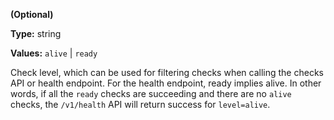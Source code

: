 **(Optional)**

**Type:** string

**Values:** `alive` | `ready`

Check level, which can be used for filtering checks when
calling the checks API or health endpoint.
For the health endpoint, ready implies alive. In other words, if all
the `ready` checks are succeeding and there are no `alive` checks,
the `/v1/health` API will return success for `level=alive`.